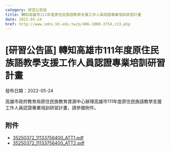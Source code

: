 ```yaml
---
category: 研習公告區
title: 轉知高雄市111年度原住民族語教學支援工作人員認證專業培訓研習計畫
date: 2022-05-24
href: http://www.smhs.kh.edu.tw/p/406-1000-3754,r23.php
---
```


# [研習公告區] 轉知高雄市111年度原住民族語教學支援工作人員認證專業培訓研習計畫

發布日期：2022-05-24

高雄市政府教育局原住民族教育資源中心辦理高雄市111年度原住民族語教學支援工作人員認證專業培訓研習計畫，請參閱附件。

## 附件

- [35250372_11133756400_ATT1.pdf](https://www.smhs.kh.edu.tw/var/file/0/1000/attach/68/pta_3524_4233229_80690.pdf)
- [35250372_11133756400_ATT2.pdf](https://www.smhs.kh.edu.tw/var/file/0/1000/attach/68/pta_3525_6648709_80690.pdf)
